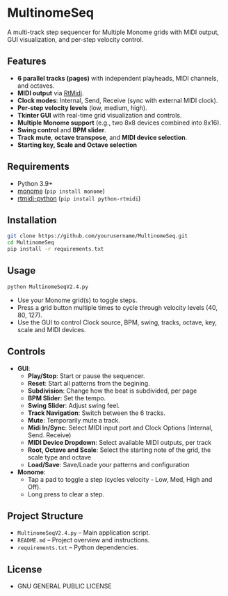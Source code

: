 # MultinomeSeq

A multi-track step sequencer for Multiple Monome grids with MIDI output, GUI visualization, and per-step velocity control.

## Features
- **6 parallel tracks (pages)** with independent playheads, MIDI channels, and octaves.
- **MIDI output** via [RtMidi](https://github.com/thestk/rtmidi).
- **Clock modes**: Internal, Send, Receive (sync with external MIDI clock).
- **Per-step velocity levels** (low, medium, high).
- **Tkinter GUI** with real-time grid visualization and controls.
- **Multiple Monome support** (e.g., two 8x8 devices combined into 8x16).
- **Swing control** and **BPM slider**.
- **Track mute**, **octave transpose**, and **MIDI device selection**.
- **Starting key, Scale and Octave selection**

## Requirements
- Python 3.9+
- [monome](https://github.com/monome/serialosc.py) (`pip install monome`)
- [rtmidi-python](https://pypi.org/project/python-rtmidi/) (`pip install python-rtmidi`)

## Installation
```bash
git clone https://github.com/yourusername/MultinomeSeq.git
cd MultinomeSeq
pip install -r requirements.txt
```

## Usage
```bash
python MultinomeSeqV2.4.py
```

- Use your Monome grid(s) to toggle steps.
- Press a grid button multiple times to cycle through velocity levels (40, 80, 127).
- Use the GUI to control Clock source, BPM, swing, tracks, octave, key, scale and MIDI devices.

## Controls
- **GUI**:
  - **Play/Stop**: Start or pause the sequencer.
  - **Reset**: Start all patterns from the begining.
  - **Subdivision**: Change how the beat is subdivided, per page
  - **BPM Slider**: Set the tempo.
  - **Swing Slider**: Adjust swing feel.
  - **Track Navigation**: Switch between the 6 tracks.
  - **Mute**: Temporarily mute a track.
  - **Midi In/Sync**: Select MIDI input port and Clock Options (Internal, Send. Receive)
  - **MIDI Device Dropdown**: Select available MIDI outputs, per track
  - **Root, Octave and Scale**: Select the starting note of the grid, the scale type and octave
  - **Load/Save**: Save/Loade your patterns and configuration
- **Monome**:
  - Tap a pad to toggle a step (cycles velocity - Low, Med, High and Off).
  - Long press to clear a step.

## Project Structure
- `MultinomeSeqV2.4.py` – Main application script.
- `README.md` – Project overview and instructions.
- `requirements.txt` – Python dependencies.

## License
- GNU GENERAL PUBLIC LICENSE
